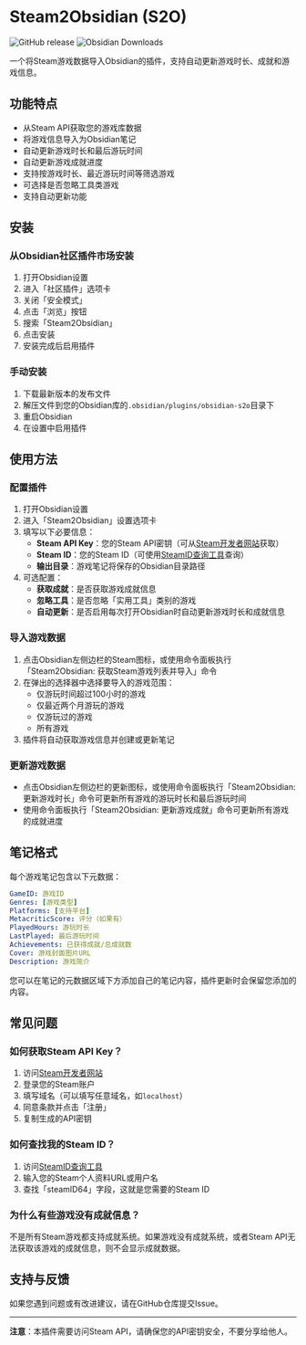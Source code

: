 # Steam2Obsidian (S2O)

![GitHub release](https://img.shields.io/github/v/release/Wanglongzhi2022/obsidian-s2o)
![Obsidian Downloads](https://img.shields.io/badge/dynamic/json?logo=obsidian&color=%23483699&label=downloads&query=%24%5B%22obsidian-s2o%22%5D.downloads&url=https%3A%2F%2Fraw.githubusercontent.com%2Fobsidianmd%2Fobsidian-releases%2Fmaster%2Fcommunity-plugin-stats.json)

一个将Steam游戏数据导入Obsidian的插件，支持自动更新游戏时长、成就和游戏信息。

## 功能特点

- 从Steam API获取您的游戏库数据
- 将游戏信息导入为Obsidian笔记
- 自动更新游戏时长和最后游玩时间
- 自动更新游戏成就进度
- 支持按游戏时长、最近游玩时间等筛选游戏
- 可选择是否忽略工具类游戏
- 支持自动更新功能

## 安装

### 从Obsidian社区插件市场安装

1. 打开Obsidian设置
2. 进入「社区插件」选项卡
3. 关闭「安全模式」
4. 点击「浏览」按钮
5. 搜索「Steam2Obsidian」
6. 点击安装
7. 安装完成后启用插件

### 手动安装

1. 下载最新版本的发布文件
2. 解压文件到您的Obsidian库的`.obsidian/plugins/obsidian-s2o`目录下
3. 重启Obsidian
4. 在设置中启用插件

## 使用方法

### 配置插件

1. 打开Obsidian设置
2. 进入「Steam2Obsidian」设置选项卡
3. 填写以下必要信息：
   - **Steam API Key**：您的Steam API密钥（可从[Steam开发者网站](https://steamcommunity.com/dev/apikey)获取）
   - **Steam ID**：您的Steam ID（可使用[SteamID查询工具](https://steamid.io/)查询）
   - **输出目录**：游戏笔记将保存的Obsidian目录路径
4. 可选配置：
   - **获取成就**：是否获取游戏成就信息
   - **忽略工具**：是否忽略「实用工具」类别的游戏
   - **自动更新**：是否启用每次打开Obsidian时自动更新游戏时长和成就信息

### 导入游戏数据

1. 点击Obsidian左侧边栏的Steam图标，或使用命令面板执行「Steam2Obsidian: 获取Steam游戏列表并导入」命令
2. 在弹出的选择器中选择要导入的游戏范围：
   - 仅游玩时间超过100小时的游戏
   - 仅最近两个月游玩的游戏
   - 仅游玩过的游戏
   - 所有游戏
3. 插件将自动获取游戏信息并创建或更新笔记

### 更新游戏数据

- 点击Obsidian左侧边栏的更新图标，或使用命令面板执行「Steam2Obsidian: 更新游戏时长」命令可更新所有游戏的游玩时长和最后游玩时间
- 使用命令面板执行「Steam2Obsidian: 更新游戏成就」命令可更新所有游戏的成就进度

## 笔记格式

每个游戏笔记包含以下元数据：

```yaml
GameID: 游戏ID
Genres: [游戏类型]
Platforms: [支持平台]
MetacriticScore: 评分（如果有）
PlayedHours: 游玩时长
LastPlayed: 最后游玩时间
Achievements: 已获得成就/总成就数
Cover: 游戏封面图片URL
Description: 游戏简介
```

您可以在笔记的元数据区域下方添加自己的笔记内容，插件更新时会保留您添加的内容。

## 常见问题

### 如何获取Steam API Key？

1. 访问[Steam开发者网站](https://steamcommunity.com/dev/apikey)
2. 登录您的Steam账户
3. 填写域名（可以填写任意域名，如`localhost`）
4. 同意条款并点击「注册」
5. 复制生成的API密钥

### 如何查找我的Steam ID？

1. 访问[SteamID查询工具](https://steamid.io/)
2. 输入您的Steam个人资料URL或用户名
3. 查找「steamID64」字段，这就是您需要的Steam ID

### 为什么有些游戏没有成就信息？

不是所有Steam游戏都支持成就系统。如果游戏没有成就系统，或者Steam API无法获取该游戏的成就信息，则不会显示成就数据。

## 支持与反馈

如果您遇到问题或有改进建议，请在GitHub仓库提交Issue。

---

**注意**：本插件需要访问Steam API，请确保您的API密钥安全，不要分享给他人。